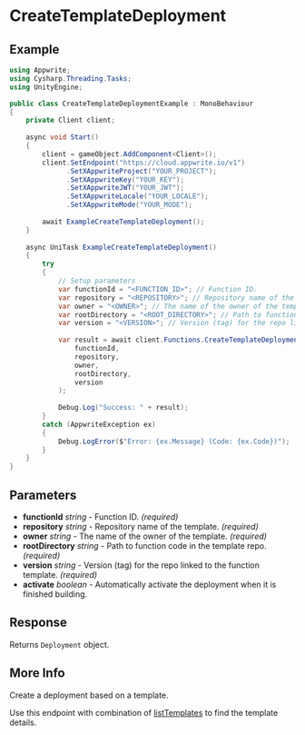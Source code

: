 # CreateTemplateDeployment

## Example

```csharp
using Appwrite;
using Cysharp.Threading.Tasks;
using UnityEngine;

public class CreateTemplateDeploymentExample : MonoBehaviour
{
    private Client client;
    
    async void Start()
    {
        client = gameObject.AddComponent<Client>();
        client.SetEndpoint("https://cloud.appwrite.io/v1")
              .SetXAppwriteProject("YOUR_PROJECT");
              .SetXAppwriteKey("YOUR_KEY");
              .SetXAppwriteJWT("YOUR_JWT");
              .SetXAppwriteLocale("YOUR_LOCALE");
              .SetXAppwriteMode("YOUR_MODE");
        
        await ExampleCreateTemplateDeployment();
    }
    
    async UniTask ExampleCreateTemplateDeployment()
    {
        try
        {
            // Setup parameters
            var functionId = "<FUNCTION_ID>"; // Function ID.
            var repository = "<REPOSITORY>"; // Repository name of the template.
            var owner = "<OWNER>"; // The name of the owner of the template.
            var rootDirectory = "<ROOT_DIRECTORY>"; // Path to function code in the template repo.
            var version = "<VERSION>"; // Version (tag) for the repo linked to the function template.
            
            var result = await client.Functions.CreateTemplateDeploymentAsync(
                functionId,
                repository,
                owner,
                rootDirectory,
                version
            );
            
            Debug.Log("Success: " + result);
        }
        catch (AppwriteException ex)
        {
            Debug.LogError($"Error: {ex.Message} (Code: {ex.Code})");
        }
    }
}
```

## Parameters

- **functionId** *string* - Function ID. *(required)*
- **repository** *string* - Repository name of the template. *(required)*
- **owner** *string* - The name of the owner of the template. *(required)*
- **rootDirectory** *string* - Path to function code in the template repo. *(required)*
- **version** *string* - Version (tag) for the repo linked to the function template. *(required)*
- **activate** *boolean* - Automatically activate the deployment when it is finished building.

## Response

Returns `Deployment` object.
## More Info

Create a deployment based on a template.

Use this endpoint with combination of [listTemplates](https://appwrite.io/docs/server/functions#listTemplates) to find the template details.
